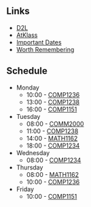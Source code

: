 ## Links
- [D2L](https://learn.georgebrown.ca)
- [AtKlass](https://app.atklass.com)
- [Important Dates](https://www.georgebrown.ca/current-students/important-dates?term=27246&category=131)
- [Worth Remembering](comp1238.md)

## Schedule
- Monday
  - 10:00 - [COMP1236](https://learn.georgebrown.ca/d2l/home/337951)
  - 13:00 - [COMP1238](https://learn.georgebrown.ca/d2l/home/334969)
  - 16:00 - [COMP1151](https://learn.georgebrown.ca/d2l/home/335096)
- Tuesday
  - 08:00 - [COMM2000](https://learn.georgebrown.ca/d2l/home/324947)
  - 11:00 - [COMP1238](https://learn.georgebrown.ca/d2l/home/334969)
  - 14:00 - [MATH1162](https://learn.georgebrown.ca/d2l/home/319863)
  - 18:00 - [COMP1234](https://learn.georgebrown.ca/d2l/home/342908)
- Wednesday
  - 08:00 - [COMP1234](https://learn.georgebrown.ca/d2l/home/342908)
- Thursday
  - 08:00 - [MATH1162](https://learn.georgebrown.ca/d2l/home/319863)
  - 10:00 - [COMP1236](https://learn.georgebrown.ca/d2l/home/337951)
- Friday
  - 10:00 - [COMP1151](https://learn.georgebrown.ca/d2l/home/335096)

